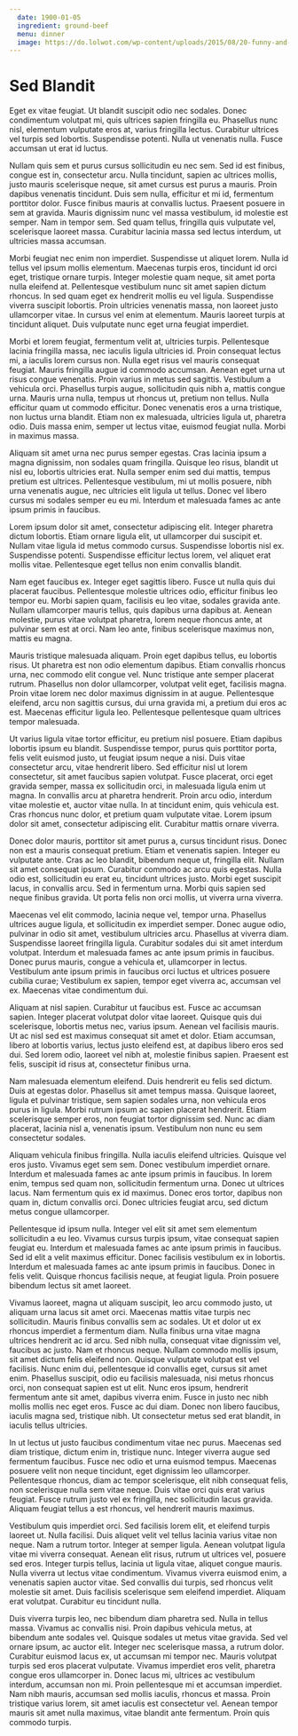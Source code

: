 ```yaml
---
  date: 1900-01-05
  ingredient: ground-beef
  menu: dinner
  image: https://do.lolwot.com/wp-content/uploads/2015/08/20-funny-and-creative-stock-images-found-online-4.jpg
---
```


# Sed Blandit
Eget ex vitae feugiat. Ut blandit suscipit odio nec sodales. Donec condimentum volutpat mi, quis ultrices sapien fringilla eu. Phasellus nunc nisl, elementum vulputate eros at, varius fringilla lectus. Curabitur ultrices vel turpis sed lobortis. Suspendisse potenti. Nulla ut venenatis nulla. Fusce accumsan ut erat id luctus.

Nullam quis sem et purus cursus sollicitudin eu nec sem. Sed id est finibus, congue est in, consectetur arcu. Nulla tincidunt, sapien ac ultrices mollis, justo mauris scelerisque neque, sit amet cursus est purus a mauris. Proin dapibus venenatis tincidunt. Duis sem nulla, efficitur et mi id, fermentum porttitor dolor. Fusce finibus mauris at convallis luctus. Praesent posuere in sem at gravida. Mauris dignissim nunc vel massa vestibulum, id molestie est semper. Nam in tempor sem. Sed quam tellus, fringilla quis vulputate vel, scelerisque laoreet massa. Curabitur lacinia massa sed lectus interdum, ut ultricies massa accumsan.

Morbi feugiat nec enim non imperdiet. Suspendisse ut aliquet lorem. Nulla id tellus vel ipsum mollis elementum. Maecenas turpis eros, tincidunt id orci eget, tristique ornare turpis. Integer molestie quam neque, sit amet porta nulla eleifend at. Pellentesque vestibulum nunc sit amet sapien dictum rhoncus. In sed quam eget ex hendrerit mollis eu vel ligula. Suspendisse viverra suscipit lobortis. Proin ultricies venenatis massa, non laoreet justo ullamcorper vitae. In cursus vel enim at elementum. Mauris laoreet turpis at tincidunt aliquet. Duis vulputate nunc eget urna feugiat imperdiet.

Morbi et lorem feugiat, fermentum velit at, ultricies turpis. Pellentesque lacinia fringilla massa, nec iaculis ligula ultricies id. Proin consequat lectus mi, a iaculis lorem cursus non. Nulla eget risus vel mauris consequat feugiat. Mauris fringilla augue id commodo accumsan. Aenean eget urna ut risus congue venenatis. Proin varius in metus sed sagittis. Vestibulum a vehicula orci. Phasellus turpis augue, sollicitudin quis nibh a, mattis congue urna. Mauris urna nulla, tempus ut rhoncus ut, pretium non tellus. Nulla efficitur quam ut commodo efficitur. Donec venenatis eros a urna tristique, non luctus urna blandit. Etiam non ex malesuada, ultricies ligula ut, pharetra odio. Duis massa enim, semper ut lectus vitae, euismod feugiat nulla. Morbi in maximus massa.

Aliquam sit amet urna nec purus semper egestas. Cras lacinia ipsum a magna dignissim, non sodales quam fringilla. Quisque leo risus, blandit ut nisl eu, lobortis ultricies erat. Nulla semper enim sed dui mattis, tempus pretium est ultrices. Pellentesque vestibulum, mi ut mollis posuere, nibh urna venenatis augue, nec ultricies elit ligula ut tellus. Donec vel libero cursus mi sodales semper eu eu mi. Interdum et malesuada fames ac ante ipsum primis in faucibus.

Lorem ipsum dolor sit amet, consectetur adipiscing elit. Integer pharetra dictum lobortis. Etiam ornare ligula elit, ut ullamcorper dui suscipit et. Nullam vitae ligula id metus commodo cursus. Suspendisse lobortis nisl ex. Suspendisse potenti. Suspendisse efficitur lectus lorem, vel aliquet erat mollis vitae. Pellentesque eget tellus non enim convallis blandit.

Nam eget faucibus ex. Integer eget sagittis libero. Fusce ut nulla quis dui placerat faucibus. Pellentesque molestie ultrices odio, efficitur finibus leo tempor eu. Morbi sapien quam, facilisis eu leo vitae, sodales gravida ante. Nullam ullamcorper mauris tellus, quis dapibus urna dapibus at. Aenean molestie, purus vitae volutpat pharetra, lorem neque rhoncus ante, at pulvinar sem est at orci. Nam leo ante, finibus scelerisque maximus non, mattis eu magna.

Mauris tristique malesuada aliquam. Proin eget dapibus tellus, eu lobortis risus. Ut pharetra est non odio elementum dapibus. Etiam convallis rhoncus urna, nec commodo elit congue vel. Nunc tristique ante semper placerat rutrum. Phasellus non dolor ullamcorper, volutpat velit eget, facilisis magna. Proin vitae lorem nec dolor maximus dignissim in at augue. Pellentesque eleifend, arcu non sagittis cursus, dui urna gravida mi, a pretium dui eros ac est. Maecenas efficitur ligula leo. Pellentesque pellentesque quam ultrices tempor malesuada.

Ut varius ligula vitae tortor efficitur, eu pretium nisl posuere. Etiam dapibus lobortis ipsum eu blandit. Suspendisse tempor, purus quis porttitor porta, felis velit euismod justo, ut feugiat ipsum neque a nisi. Duis vitae consectetur arcu, vitae hendrerit libero. Sed efficitur nisl ut lorem consectetur, sit amet faucibus sapien volutpat. Fusce placerat, orci eget gravida semper, massa ex sollicitudin orci, in malesuada ligula enim ut magna. In convallis arcu at pharetra hendrerit. Proin arcu odio, interdum vitae molestie et, auctor vitae nulla. In at tincidunt enim, quis vehicula est. Cras rhoncus nunc dolor, et pretium quam vulputate vitae. Lorem ipsum dolor sit amet, consectetur adipiscing elit. Curabitur mattis ornare viverra.

Donec dolor mauris, porttitor sit amet purus a, cursus tincidunt risus. Donec non est a mauris consequat pretium. Etiam et venenatis sapien. Integer eu vulputate ante. Cras ac leo blandit, bibendum neque ut, fringilla elit. Nullam sit amet consequat ipsum. Curabitur commodo ac arcu quis egestas. Nulla odio est, sollicitudin eu erat eu, tincidunt ultrices justo. Morbi eget suscipit lacus, in convallis arcu. Sed in fermentum urna. Morbi quis sapien sed neque finibus gravida. Ut porta felis non orci mollis, ut viverra urna viverra.

Maecenas vel elit commodo, lacinia neque vel, tempor urna. Phasellus ultrices augue ligula, et sollicitudin ex imperdiet semper. Donec augue odio, pulvinar in odio sit amet, vestibulum ultricies arcu. Phasellus at viverra diam. Suspendisse laoreet fringilla ligula. Curabitur sodales dui sit amet interdum volutpat. Interdum et malesuada fames ac ante ipsum primis in faucibus. Donec purus mauris, congue a vehicula et, ullamcorper in lectus. Vestibulum ante ipsum primis in faucibus orci luctus et ultrices posuere cubilia curae; Vestibulum ex sapien, tempor eget viverra ac, accumsan vel ex. Maecenas vitae condimentum dui.

Aliquam at nisl sapien. Curabitur ut faucibus est. Fusce ac accumsan sapien. Integer placerat volutpat dolor vitae laoreet. Quisque quis dui scelerisque, lobortis metus nec, varius ipsum. Aenean vel facilisis mauris. Ut ac nisl sed est maximus consequat sit amet et dolor. Etiam accumsan, libero at lobortis varius, lectus justo eleifend est, at dapibus libero eros sed dui. Sed lorem odio, laoreet vel nibh at, molestie finibus sapien. Praesent est felis, suscipit id risus at, consectetur finibus urna.

Nam malesuada elementum eleifend. Duis hendrerit eu felis sed dictum. Duis at egestas dolor. Phasellus sit amet tempus massa. Quisque laoreet, ligula et pulvinar tristique, sem sapien sodales urna, non vehicula eros purus in ligula. Morbi rutrum ipsum ac sapien placerat hendrerit. Etiam scelerisque semper eros, non feugiat tortor dignissim sed. Nunc ac diam placerat, lacinia nisl a, venenatis ipsum. Vestibulum non nunc eu sem consectetur sodales.

Aliquam vehicula finibus fringilla. Nulla iaculis eleifend ultricies. Quisque vel eros justo. Vivamus eget sem sem. Donec vestibulum imperdiet ornare. Interdum et malesuada fames ac ante ipsum primis in faucibus. In lorem enim, tempus sed quam non, sollicitudin fermentum urna. Donec ut ultrices lacus. Nam fermentum quis ex id maximus. Donec eros tortor, dapibus non quam in, dictum convallis orci. Donec ultricies feugiat arcu, sed dictum metus congue ullamcorper.

Pellentesque id ipsum nulla. Integer vel elit sit amet sem elementum sollicitudin a eu leo. Vivamus cursus turpis ipsum, vitae consequat sapien feugiat eu. Interdum et malesuada fames ac ante ipsum primis in faucibus. Sed id elit a velit maximus efficitur. Donec facilisis vestibulum ex in lobortis. Interdum et malesuada fames ac ante ipsum primis in faucibus. Donec in felis velit. Quisque rhoncus facilisis neque, at feugiat ligula. Proin posuere bibendum lectus sit amet laoreet.

Vivamus laoreet, magna ut aliquam suscipit, leo arcu commodo justo, ut aliquam urna lacus sit amet orci. Maecenas mattis vitae turpis nec sollicitudin. Mauris finibus convallis sem ac sodales. Ut et dolor ut ex rhoncus imperdiet a fermentum diam. Nulla finibus urna vitae magna ultrices hendrerit ac id arcu. Sed nibh nulla, consequat vitae dignissim vel, faucibus ac justo. Nam et rhoncus neque. Nullam commodo mollis ipsum, sit amet dictum felis eleifend non. Quisque vulputate volutpat est vel facilisis. Nunc enim dui, pellentesque id convallis eget, cursus sit amet enim. Phasellus suscipit, odio eu facilisis malesuada, nisi metus rhoncus orci, non consequat sapien est ut elit. Nunc eros ipsum, hendrerit fermentum ante sit amet, dapibus viverra enim. Fusce in justo nec nibh mollis mollis nec eget eros. Fusce ac dui diam. Donec non libero faucibus, iaculis magna sed, tristique nibh. Ut consectetur metus sed erat blandit, in iaculis tellus ultricies.

In ut lectus ut justo faucibus condimentum vitae nec purus. Maecenas sed diam tristique, dictum enim in, tristique nunc. Integer viverra augue sed fermentum faucibus. Fusce nec odio et urna euismod tempus. Maecenas posuere velit non neque tincidunt, eget dignissim leo ullamcorper. Pellentesque rhoncus, diam ac tempor scelerisque, elit nibh consequat felis, non scelerisque nulla sem vitae neque. Duis vitae orci quis erat varius feugiat. Fusce rutrum justo vel ex fringilla, nec sollicitudin lacus gravida. Aliquam feugiat tellus a est rhoncus, vel hendrerit mauris maximus.

Vestibulum quis imperdiet orci. Sed facilisis lorem elit, et eleifend turpis laoreet ut. Nulla facilisi. Duis aliquet velit vel tellus lacinia varius vitae non neque. Nam a rutrum tortor. Integer at semper ligula. Aenean volutpat ligula vitae mi viverra consequat. Aenean elit risus, rutrum ut ultrices vel, posuere sed eros. Integer turpis tellus, lacinia ut ligula vitae, aliquet congue mauris. Nulla viverra ut lectus vitae condimentum. Vivamus viverra euismod enim, a venenatis sapien auctor vitae. Sed convallis dui turpis, sed rhoncus velit molestie sit amet. Duis facilisis scelerisque sem eleifend imperdiet. Aliquam erat volutpat. Curabitur eu tincidunt nulla.

Duis viverra turpis leo, nec bibendum diam pharetra sed. Nulla in tellus massa. Vivamus ac convallis nisi. Proin dapibus vehicula metus, at bibendum ante sodales vel. Quisque sodales ut metus vitae gravida. Sed vel ornare ipsum, ac auctor elit. Integer nec scelerisque massa, a rutrum dolor. Curabitur euismod lacus ex, ut accumsan mi tempor nec. Mauris volutpat turpis sed eros placerat vulputate. Vivamus imperdiet eros velit, pharetra congue eros ullamcorper in. Donec lacus mi, ultrices ac vestibulum interdum, accumsan non mi. Proin pellentesque mi et accumsan imperdiet. Nam nibh mauris, accumsan sed mollis iaculis, rhoncus et massa. Proin tristique varius lorem, sit amet iaculis est consectetur vel. Aenean tempor mauris sit amet nulla maximus, vitae blandit ante fermentum. Proin quis commodo turpis. 